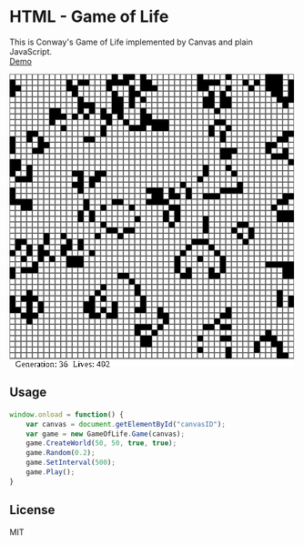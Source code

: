 # HTML - Game of Life

This is Conway's Game of Life implemented by Canvas and plain JavaScript.  
[Demo](https://curegit.github.io/html-game-of-life/)

![game of life grid](preview.gif)

## Usage

```js
window.onload = function() {
    var canvas = document.getElementById("canvasID");
    var game = new GameOfLife.Game(canvas);
    game.CreateWorld(50, 50, true, true);
    game.Random(0.2);
    game.SetInterval(500);
    game.Play();
}
```

## License

MIT
